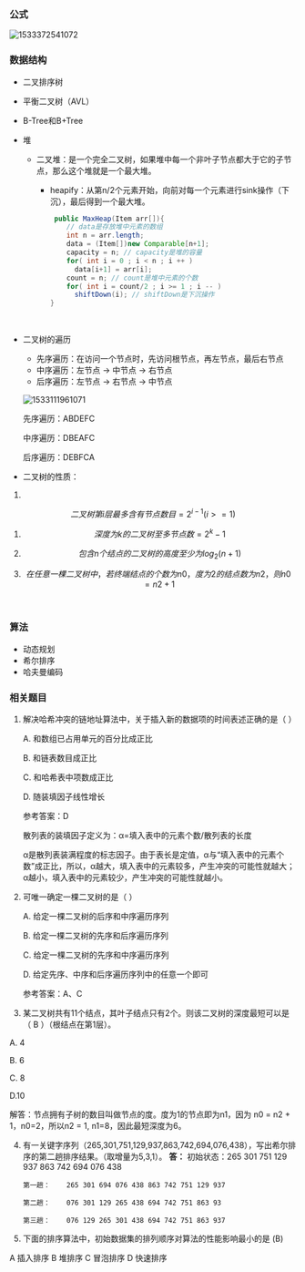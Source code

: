 ### 公式

![1533372541072](D:\ProgramLearning\笔记\笔试面试\assets\1533372541072.png)



### 数据结构

- 二叉排序树

- 平衡二叉树（AVL）

- B-Tree和B+Tree

- 堆

  - 二叉堆：是一个完全二叉树，如果堆中每一个非叶子节点都大于它的子节点，那么这个堆就是一个最大堆。

    - heapify：从第n/2个元素开始，向前对每一个元素进行sink操作（下沉），最后得到一个最大堆。

      ```java
       public MaxHeap(Item arr[]){
          // data是存放堆中元素的数组
          int n = arr.length;
          data = (Item[])new Comparable[n+1];
          capacity = n; // capacity是堆的容量
          for( int i = 0 ; i < n ; i ++ )
          	data[i+1] = arr[i];
          count = n; // count是堆中元素的个数
          for( int i = count/2 ; i >= 1 ; i -- )
          	shiftDown(i); // shiftDown是下沉操作
      }
      ```

      ​

- 二叉树的遍历

  - 先序遍历：在访问一个节点时，先访问根节点，再左节点，最后右节点
  - 中序遍历：左节点 -> 中节点 -> 右节点
  - 后序遍历：左节点 -> 右节点 -> 中节点

  ![1533111961071](D:\ProgramLearning\笔记\笔试面试\assets\1533111961071.png)

  先序遍历：ABDEFC

  中序遍历：DBEAFC

  后序遍历：DEBFCA

- 二叉树的性质：


1. ​	

$$
二叉树第i层最多含有节点数目 = 2^{i-1}         (i >= 1)
$$

1. $$
   深度为k的二叉树至多节点数 = 2^{k} - 1
   $$

2. $$
   包含n个结点的二叉树的高度至少为log_2 (n+1)
   $$

3. $$
   在任意一棵二叉树中，若终端结点的个数为n0，度为2的结点数为n2，则n0=n2+1
   $$

   ​


### 算法

- 动态规划
- 希尔排序
- 哈夫曼编码



### 相关题目

1. 解决哈希冲突的链地址算法中，关于插入新的数据项的时间表述正确的是（  ）  

      A.  和数组已占用单元的百分比成正比  

      B.  和链表数目成正比  

      C.  和哈希表中项数成正比  

      D.  随装填因子线性增长  

      参考答案：D  

      散列表的装填因子定义为：α=填入表中的元素个数/散列表的长度  

      α是散列表装满程度的标志因子。由于表长是定值，α与“填入表中的元素个数”成正比，所以，α越大，填入表中的元素较多，产生冲突的可能性就越大；α越小，填入表中的元素较少，产生冲突的可能性就越小。

2. 可唯一确定一棵二叉树的是（  ）  

      A.  给定一棵二叉树的后序和中序遍历序列  

      B.  给定一棵二叉树的先序和后序遍历序列  

      C.  给定一棵二叉树的先序和中序遍历序列  

      D.  给定先序、中序和后序遍历序列中的任意一个即可  

      参考答案：A、C

3. 某二叉树共有11个结点，其叶子结点只有2个。则该二叉树的深度最短可以是（ B ）（根结点在第1层）。

  A. 4

  B. 6

  C. 8

  D.10

  解答：节点拥有子树的数目叫做节点的度。度为1的节点即为n1，因为 n0 = n2 + 1，n0=2，所以n2 = 1, n1=8，因此最短深度为6。

4. 有一关键字序列（265,301,751,129,937,863,742,694,076,438），写出希尔排序的第二趟排序结果。（取增量为5,3,1）。
       **答：**
       初始状态：265 301 751 129 937 863 742 694 076 438

       第一趟：    265 301 694 076 438 863 742 751 129 937
        
       第二趟：    076 301 129 265 438 694 742 751 863 93
        
       第三趟：    076 129 265 301 438 694 742 751 863 937

5. 下面的排序算法中，初始数据集的排列顺序对算法的性能影响最小的是 (B)

  A 插入排序
  B 堆排序
  C 冒泡排序
  D 快速排序